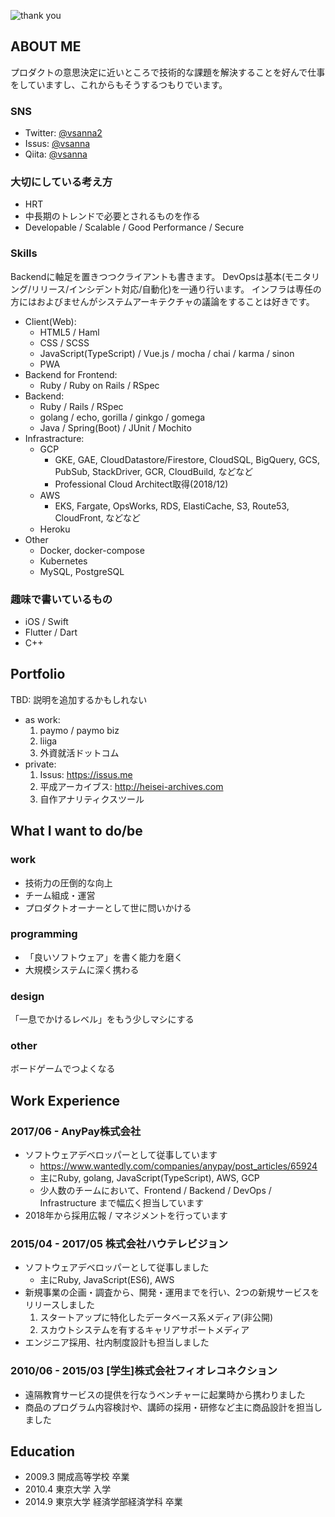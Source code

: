 ![thank you](https://i.imgur.com/UKRrZMi.gif)


## ABOUT ME
プロダクトの意思決定に近いところで技術的な課題を解決することを好んで仕事をしていますし、これからもそうするつもりでいます。


### SNS
- Twitter: [@vsanna2](https://twitter.com/vsanna2)
- Issus: [@vsanna](https://issus.me/vsanna)
- Qiita: [@vsanna](https://qiita.com/vsanna)

### 大切にしている考え方
- HRT
- 中長期のトレンドで必要とされるものを作る
- Developable / Scalable / Good Performance / Secure

### Skills
Backendに軸足を置きつつクライアントも書きます。
DevOpsは基本(モニタリング/リリース/インシデント対応/自動化)を一通り行います。
インフラは専任の方にはおよびませんがシステムアーキテクチャの議論をすることは好きです。


- Client(Web):
    - HTML5 / Haml
    - CSS / SCSS
    - JavaScript(TypeScript) / Vue.js / mocha / chai / karma / sinon
    - PWA
- Backend for Frontend:
    - Ruby / Ruby on Rails / RSpec
- Backend:
    - Ruby / Rails / RSpec
    - golang / echo, gorilla / ginkgo / gomega
    - Java / Spring(Boot) / JUnit / Mochito
- Infrastracture:
    - GCP
        - GKE, GAE, CloudDatastore/Firestore, CloudSQL, BigQuery, GCS, PubSub, StackDriver, GCR, CloudBuild, などなど
        - Professional Cloud Architect取得(2018/12)
    - AWS
        - EKS, Fargate, OpsWorks, RDS, ElastiCache, S3, Route53, CloudFront, などなど
    - Heroku
- Other
    - Docker, docker-compose
    - Kubernetes
    - MySQL, PostgreSQL

### 趣味で書いているもの
- iOS / Swift
- Flutter / Dart
- C++


## Portfolio
TBD: 説明を追加するかもしれない

- as work:
    1. paymo / paymo biz
    2. liiga
    3. 外資就活ドットコム
- private:
    1. Issus: https://issus.me
    2. 平成アーカイブス: http://heisei-archives.com
    3. 自作アナリティクスツール


## What I want to do/be

### work
- 技術力の圧倒的な向上
- チーム組成・運営
- プロダクトオーナーとして世に問いかける

### programming
- 「良いソフトウェア」を書く能力を磨く
- 大規模システムに深く携わる

### design
「一息でかけるレベル」をもう少しマシにする

### other
ボードゲームでつよくなる


## Work Experience

### 2017/06 - AnyPay株式会社
- ソフトウェアデベロッパーとして従事しています
    - https://www.wantedly.com/companies/anypay/post_articles/65924
    - 主にRuby, golang, JavaScript(TypeScript), AWS, GCP
    - 少人数のチームにおいて、Frontend / Backend / DevOps / Infrastructure まで幅広く担当しています
- 2018年から採用広報 / マネジメントを行っています

### 2015/04 - 2017/05 株式会社ハウテレビジョン
- ソフトウェアデベロッパーとして従事しました
    - 主にRuby, JavaScript(ES6), AWS
- 新規事業の企画・調査から、開発・運用までを行い、2つの新規サービスをリリースしました
    1. スタートアップに特化したデータベース系メディア(非公開)
    2. スカウトシステムを有するキャリアサポートメディア
- エンジニア採用、社内制度設計も担当しました
    
### 2010/06 - 2015/03 [学生]株式会社フィオレコネクション
- 遠隔教育サービスの提供を行なうベンチャーに起業時から携わりました
- 商品のプログラム内容検討や、講師の採用・研修など主に商品設計を担当しました


## Education
- 2009.3 開成高等学校 卒業
- 2010.4 東京大学 入学
- 2014.9 東京大学 経済学部経済学科 卒業
